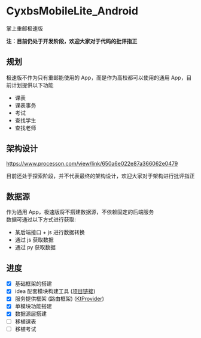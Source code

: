 # CyxbsMobileLite_Android
掌上重邮极速版

**注：目前仍处于开发阶段，欢迎大家对于代码的批评指正**

## 规划
极速版不作为只有重邮能使用的 App，而是作为高校都可以使用的通用 App，目前计划提供以下功能
- 课表
- 课表事务
- 考试
- 查找学生
- 查找老师

## 架构设计
https://www.processon.com/view/link/650a6e022e87a366062e0479

目前还处于探索阶段，并不代表最终的架构设计，欢迎大家对于架构进行批评指正

## 数据源
作为通用 App，极速版将不搭建数据源，不依赖固定的后端服务  
数据可通过以下方式进行获取: 
- 某后端接口 + js 进行数据转换
- 通过 js 获取数据
- 通过 py 获取数据

## 进度
- [x] 基础框架的搭建
- [x] idea 配套模块构建工具 ([项目链接](https://github.com/Cyxbs/CyxbsIdeaPlugin))
- [x] 服务提供框架 (路由框架) ([KtProvider](https://github.com/985892345/KtProvider))
- [x] 单模块功能搭建
- [x] 数据源层搭建
- [ ] 移植课表
- [ ] 移植考试
